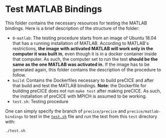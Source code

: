 # Test MATLAB Bindings

This folder contains the necessary resources for testing the MATLAB bindings. Here is a brief description of the structure of the folder:
* `0-matlab`: The testing procedure starts from an image of Ubuntu 18.04 that has a running installation of MATLAB. 
According to MATLAB's restrictions, **the image with activated MATLAB will work only in the computer it was built in**, even though it is in a docker container inside that computer. As such, the computer set to run the test **should be the same as the one MATLAB was activated in.**
If the image has to be generated again, this folder contains the description of the procedure to follow.
* `build`: Contains the Dockerfiles necessary to build preCICE and after that build and test the MATLAB bindings. **Note:** the Dockerfile for building preCICE does not run `make test` after making preCICE. As such, the installation of preCICE with MPICH is assumed to be working.
* `test.sh`: Testing procedure

One can simply specify the branch of `precice/precice` and `precice/matlab-bindings` to test in the [`test.sh`](test.sh) file and run the test from this `test` directory with: 

```
./test.sh
```